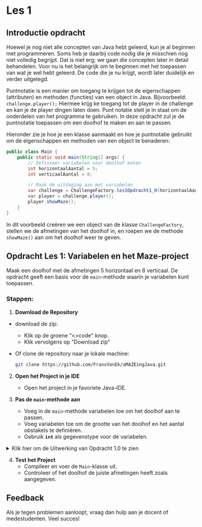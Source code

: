 # Les 1

## Introductie opdracht

Hoewel je nog niet alle concepten van Java hebt geleerd, kun je al beginnen met programmeren. Soms heb je daarbij code nodig die je misschien nog niet volledig begrijpt. Dat is niet erg; we gaan die concepten later in detail behandelen. Voor nu is het belangrijk om te beginnen met het toepassen van wat je wel hebt geleerd. De code die je nu krijgt, wordt later duidelijk en verder uitgelegd.

Puntnotatie is een manier om toegang te krijgen tot de eigenschappen (attributen) en methoden (functies) van een object in Java. 
Bijvoorbeeld: `challenge.player();` Hiermee krijg ke toegang tot de player in de challenge en kan je de player dingen laten doen.
Punt notatie stelt je in staat om de onderdelen van het programma te gebruiken. In deze opdracht zul je de puntnotatie toepassen om een doolhof te maken en aan te passen.

Hieronder zie je hoe je een klasse aanmaakt en hoe je puntnotatie gebruikt om de eigenschappen en methoden van een object te benaderen:

```java
public class Main {
    public static void main(String[] args) {
        // Definieer variabelen voor doolhof maten
        int horizontaalAantal = 5;
        int verticaalAantal = 8;

        // Maak de uitdaging aan met variabelen
        var challenge = ChallengeFactory.les1Opdracht1_0(horizontaalAantal, verticaalAantal);
        var player = challenge.player();
        player.showMaze();
    }
}
```

In dit voorbeeld creëren we een object van de klasse `ChallengeFactory`, stellen we de afmetingen van het doolhof in, en roepen we de methode `showMaze()` aan om het doolhof weer te geven.


## Opdracht Les 1: Variabelen en het Maze-project

Maak een doolhof met de afmetingen 5 horizontaal en 8 verticaal. De opdracht geeft een basis voor de `main`-methode waarin je variabelen kunt toepassen.

### Stappen:
1. **Download de Repository**

-  download de zip:
   - Klik op de groene "<>code" knop.
   - Klik vervolgens op "Download zip"

- Of clone de repository naar je lokale machine:
   ```bash
   git clone https://github.com/FransVanEk/aMAZEingJava.git
   ```

2. **Open het Project in je IDE**
    - Open het project in je favoriete Java-IDE.

3. **Pas de `main`-methode aan**
    - Voeg in de `main`-methode variabelen toe om het doolhof aan te passen.
    - Voeg variabelen toe om de grootte van het doolhof en het aantal obstakels te definiëren.
    - Gebruik **`int`** als gegevenstype voor de variabelen.
<details>
  <summary>Klik hier om de Uitwerking van Opdracht 1.0 te zien</summary>

  ```java
 public class Main {
   public static void main(String[] args) {
      // Definieer variabelen voor doolhof maten
      int horizontaalAantal = 5;
      int verticaalAantal = 8;

      // Maak de uitdaging aan met variabelen
      var challenge = ChallengeFactory.constructChallenge1(horizontaalAantal, verticaalAantal);
      var player = challenge.player();
      player.showMaze();
   }
}
  ```

1. **Declaratie en Initialisatie van Variabelen:**
    - **`int horizontaalAantal = 5;`**
        - Hier declareren we een variabele met de naam `horizontaalAantal` en het gegevenstype `int` (gehele getallen).
        - De waarde wordt direct geïnitialiseerd met `5`.

    - **`int verticaalAantal = 8;`**
        - Op dezelfde manier wordt de variabele `verticaalAantal` gedeclareerd en geïnitialiseerd met `8`.

2. **Gebruik van Variabelen in een Methodeaanroep:**
    - In de aanroep **`ChallengeFactory.constructChallenge1(horizontaalAantal, verticaalAantal);`** gebruiken we de variabelen om het doolhof aan te maken.

3. **Doolhof weergeven:**
    - Met **`player.showMaze();`** geven we het gegenereerde doolhof weer.
</details>


4. **Test het Project**
    - Compileer en voer de `Main`-klasse uit.
    - Controleer of het doolhof de juiste afmetingen heeft zoals aangegeven.

## Feedback
Als je tegen problemen aanloopt, vraag dan hulp aan je docent of medestudenten. Veel succes!


